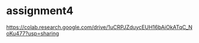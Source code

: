 # assignment4

https://colab.research.google.com/drive/1uCRPJZduycEUH16bAiOkATqC_NoKu477?usp=sharing

